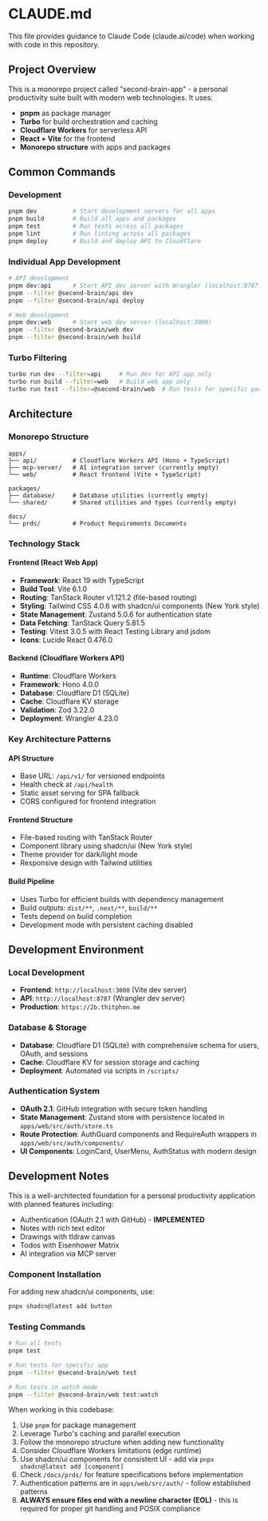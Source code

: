 # CLAUDE.md

This file provides guidance to Claude Code (claude.ai/code) when working with code in this repository.

## Project Overview

This is a monorepo project called "second-brain-app" - a personal productivity suite built with modern web technologies. It uses:

- **pnpm** as package manager
- **Turbo** for build orchestration and caching
- **Cloudflare Workers** for serverless API
- **React + Vite** for the frontend
- **Monorepo structure** with apps and packages

## Common Commands

### Development

```bash
pnpm dev          # Start development servers for all apps
pnpm build        # Build all apps and packages
pnpm test         # Run tests across all packages
pnpm lint         # Run linting across all packages
pnpm deploy       # Build and deploy API to Cloudflare
```

### Individual App Development

```bash
# API development
pnpm dev:api      # Start API dev server with Wrangler (localhost:8787)
pnpm --filter @second-brain/api dev
pnpm --filter @second-brain/api deploy

# Web development
pnpm dev:web      # Start web dev server (localhost:3000)
pnpm --filter @second-brain/web dev
pnpm --filter @second-brain/web build
```

### Turbo Filtering

```bash
turbo run dev --filter=api     # Run dev for API app only
turbo run build --filter=web   # Build web app only
turbo run test --filter=@second-brain/web  # Run tests for specific package
```

## Architecture

### Monorepo Structure

```plain
apps/
├── api/          # Cloudflare Workers API (Hono + TypeScript)
├── mcp-server/   # AI integration server (currently empty)
└── web/          # React frontend (Vite + TypeScript)

packages/
├── database/     # Database utilities (currently empty)
└── shared/       # Shared utilities and types (currently empty)

docs/
└── prds/         # Product Requirements Documents
```

### Technology Stack

#### Frontend (React Web App)
- **Framework**: React 19 with TypeScript
- **Build Tool**: Vite 6.1.0
- **Routing**: TanStack Router v1.121.2 (file-based routing)
- **Styling**: Tailwind CSS 4.0.6 with shadcn/ui components (New York style)
- **State Management**: Zustand 5.0.6 for authentication state
- **Data Fetching**: TanStack Query 5.81.5
- **Testing**: Vitest 3.0.5 with React Testing Library and jsdom
- **Icons**: Lucide React 0.476.0

#### Backend (Cloudflare Workers API)
- **Runtime**: Cloudflare Workers
- **Framework**: Hono 4.0.0
- **Database**: Cloudflare D1 (SQLite)
- **Cache**: Cloudflare KV storage
- **Validation**: Zod 3.22.0
- **Deployment**: Wrangler 4.23.0

### Key Architecture Patterns

#### API Structure
- Base URL: `/api/v1/` for versioned endpoints
- Health check at `/api/health`
- Static asset serving for SPA fallback
- CORS configured for frontend integration

#### Frontend Structure
- File-based routing with TanStack Router
- Component library using shadcn/ui (New York style)
- Theme provider for dark/light mode
- Responsive design with Tailwind utilities

#### Build Pipeline
- Uses Turbo for efficient builds with dependency management
- Build outputs: `dist/**`, `.next/**`, `build/**`
- Tests depend on build completion
- Development mode with persistent caching disabled

## Development Environment

### Local Development
- **Frontend**: `http://localhost:3000` (Vite dev server)
- **API**: `http://localhost:8787` (Wrangler dev server)
- **Production**: `https://2b.thitphon.me`

### Database & Storage
- **Database**: Cloudflare D1 (SQLite) with comprehensive schema for users, OAuth, and sessions
- **Cache**: Cloudflare KV for session storage and caching
- **Deployment**: Automated via scripts in `/scripts/`

### Authentication System
- **OAuth 2.1**: GitHub integration with secure token handling
- **State Management**: Zustand store with persistence located in `apps/web/src/auth/store.ts`
- **Route Protection**: AuthGuard components and RequireAuth wrappers in `apps/web/src/auth/components/`
- **UI Components**: LoginCard, UserMenu, AuthStatus with modern design

## Development Notes

This is a well-architected foundation for a personal productivity application with planned features including:
- Authentication (OAuth 2.1 with GitHub) - **IMPLEMENTED**
- Notes with rich text editor
- Drawings with tldraw canvas
- Todos with Eisenhower Matrix
- AI integration via MCP server

### Component Installation
For adding new shadcn/ui components, use:
```bash
pnpx shadcn@latest add button
```

### Testing Commands
```bash
# Run all tests
pnpm test

# Run tests for specific app
pnpm --filter @second-brain/web test

# Run tests in watch mode
pnpm --filter @second-brain/web test:watch
```

When working in this codebase:
1. Use `pnpm` for package management
2. Leverage Turbo's caching and parallel execution
3. Follow the monorepo structure when adding new functionality
4. Consider Cloudflare Workers limitations (edge runtime)
5. Use shadcn/ui components for consistent UI - add via `pnpx shadcn@latest add [component]`
6. Check `/docs/prds/` for feature specifications before implementation
7. Authentication patterns are in `apps/web/src/auth/` - follow established patterns
8. **ALWAYS ensure files end with a newline character (EOL)** - this is required for proper git handling and POSIX compliance